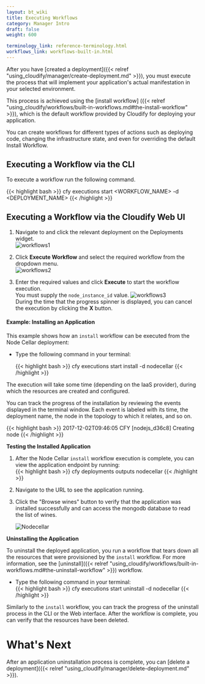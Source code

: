 ```yaml
---
layout: bt_wiki
title: Executing Workflows
category: Manager Intro
draft: false
weight: 600

terminology_link: reference-terminology.html
workflows_link: workflows-built-in.html
---
```


After you have [created a deployment]({{< relref "using_cloudify/manager/create-deployment.md" >}}), you must execute the process that will implement your application's actual manifestation in your selected environment.

This process is achieved using the [install workflow] ({{< relref "using_cloudify/workflows/built-in-workflows.md#the-install-workflow" >}}), which is the default workflow provided by Cloudify for deploying your application.

You can create workflows for different types of actions such as deploying code, changing the infrastructure state, and even for overriding the default Install Workflow.


## Executing a Workflow via the CLI

To execute a workflow run the following command.

{{< highlight  bash >}}
cfy executions start <WORKFLOW_NAME> -d <DEPLOYMENT_NAME>
{{< /highlight >}}


## Executing a Workflow via the Cloudify Web UI

1. Navigate to and click the relevant deployment on the Deployments widget.   
   ![workflows1]( /images/manager/nodecellar_openstack_topology.png )

2. Click **Execute Workflow** and select the required workflow from the dropdown menu.   
   ![workflows2]( /images/manager/ui-workflows2.png )

3. Enter the required values and click **Execute** to start the workflow execution.   
   You must supply the `node_instance_id` value.
   ![workflows3]( /images/manager/ui-workflows3.png )<br>
   During the time that the progress spinner is displayed, you can cancel the execution by clicking the **X** button.<br>
   
#### Example: Installing an Application

This example shows how an `install` workflow can be executed from the Node Cellar deployment:

* Type the following command in your terminal:  

  {{< highlight  bash >}}
  cfy executions start install -d nodecellar
  {{< /highlight >}}

The execution will take some time (depending on the IaaS provider), during which the resources are created and configured.

You can track the progress of the installation by reviewing the events displayed in the terminal window. Each event is labeled with its time, the deployment name, the node in the topology to which it relates, and so on.

{{< highlight  bash  >}}
2017-12-02T09:46:05 CFY <nodecellar> [nodejs_d36c8] Creating node
{{< /highlight >}}

**Testing the Installed Application**

1. After the Node Cellar `install` workflow execution is complete, you can view the application endpoint by running:   
   {{< highlight  bash >}}
   cfy deployments outputs nodecellar
   {{< /highlight >}}

2. Navigate to the URL to see the application running.

3. Click the "Browse wines" button to verify that the application was installed successfully and can access the mongodb database to read the list of wines.   

   ![Nodecellar]( /images/guide/quickstart-openstack/nodecellar.png )

**Uninstalling the Application**

To uninstall the deployed application, you run a workflow that tears down all the resources that were provisioned by the `install` workflow. For more information, see the [uninstall]({{< relref "using_cloudify/workflows/built-in-workflows.md#the-uninstall-workflow" >}}) workflow. 

* Type the following command in your terminal:  
  {{< highlight  bash >}}
  cfy executions start uninstall -d nodecellar
  {{< /highlight >}}   

Similarly to the `install` workflow, you can track the progress of the uninstall process in the CLI or the Web interface.
After the workflow is complete, you can verify that the resources have been deleted.

# What's Next

After an application uninstallation process is complete, you can [delete a deployment]({{< relref "using_cloudify/manager/delete-deployment.md" >}}).
